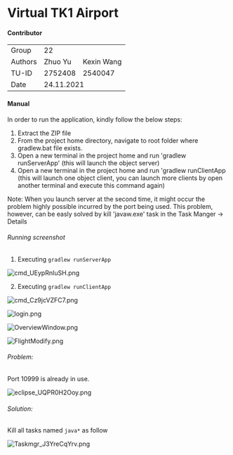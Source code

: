 # Virtual TK1 Airport
#### Contributor
<table>
   <tr>
      <td>Group</td>
      <td colspan="2">22</td>

   </tr>
   <tr>
      <td>Authors</td>
      <td>Zhuo Yu</td>
      <td>Kexin Wang</td>
   </tr>
   <tr>
      <td>TU-ID</td>
      <td>2752408</td>
      <td>2540047</td>
   </tr>
   <tr>
      <td>Date</td>
      <td colspan="2">24.11.2021</td>
   </tr>
</table>

#### Manual
In order to run the application, kindly follow the below steps:

1) Extract the ZIP file
2) From the project home directory, navigate to root folder where gradlew.bat file exists.
3) Open a new terminal in the project home and run 'gradlew runServerApp' (this will launch the object server)
4) Open a new terminal in the project home and run 'gradlew runClientApp (this will launch one object client, you can launch more clients by open another terminal and execute this command again)

Note: When you launch server at the second time, it might occur the problem highly possible incurred by the port being used. This problem, however, can be easly solved by kill 'javaw.exe' task in the Task Manger -> Details

###### Running screenshot

1. Executing `gradlew runServerApp`

![cmd_UEypRnIuSH.png](https://i.loli.net/2021/11/23/ciFP8AbGue5RMsx.png)

2. Executing `gradlew runClientApp`

![cmd_Cz9jcVZFC7.png](https://i.loli.net/2021/11/23/PiVIEogmMAqTrZb.png)

![login.png](https://i.loli.net/2021/11/23/9iVtjzBklCp3ZTx.png)

![OverviewWindow.png](https://i.loli.net/2021/11/23/fj9I8MxCsLb6BUd.png)


![FlightModify.png](https://i.loli.net/2021/11/23/x7EKChkFvsfASzQ.png)
###### Problem:
Port 10999 is already in use.

![eclipse_UQPR0H2Ooy.png](https://i.loli.net/2021/11/23/lbBF9LUHVtr4pWI.png)


###### Solution:
Kill all tasks named `java*` as follow 

![Taskmgr_J3YreCqYrv.png](https://i.loli.net/2021/11/23/5PHKvFGic3yBxLn.png)